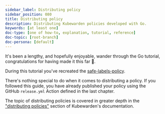 ```yaml
---
sidebar_label: Distributing policy
sidebar_position: 080
title: Distributing policy
description: Distributing Kubewarden policies developed with Go.
keywords: [at least one]
doc-type: [one of how-to, explanation, tutorial, reference]
doc-topic: [root-branch]
doc-persona: [default]
---
```


It's been a lengthy, and hopefully enjoyable, wander through the Go tutorial,
congratulations for having made it this far 🎉.

During this tutorial you've recreated the
[safe-labels-policy](https://github.com/kubewarden/safe-labels-policy).

There's nothing special to do when it comes to distributing a policy.
If you followed this guide, you have already published your policy using the
GitHub `release.yml` Action defined in the last chapter.

The topic of distributing policies is covered in greater depth in the
["distributing policies"](/distributing-policies.md)
section of Kubewarden's documentation.
